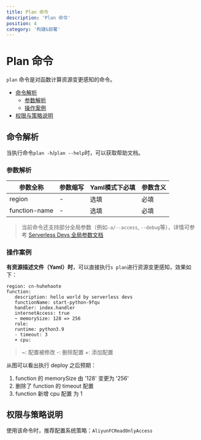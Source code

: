 ```yaml
---
title: Plan 命令
description: 'Plan 命令'
position: 4
category: '构建&部署'
---
```


# Plan 命令

`plan` 命令是对函数计算资源变更感知的命令。

- [命令解析](#命令解析)
  - [参数解析](#参数解析)
  - [操作案例](#操作案例)
- [权限与策略说明](#权限与策略说明)

## 命令解析

当执行命令`plan -h`/`plan --help`时，可以获取帮助文档。

### 参数解析

| 参数全称   | 参数缩写 | Yaml模式下必填 | 参数含义                                                     |
| ---------- | -------- | -------------- | ------------------------------------------------------------ |
| region                       | -        | 选填            | 必填           | 地域名称，取值范围参见[函数计算开服地域](https://www.alibabacloud.com/help/zh/fc/product-overview/region-availability) |
| function-name                | -        | 选填            | 必填           | 函数名 |

> 当前命令还支持部分全局参数（例如`-a/--access`, `--debug`等），详情可参考 [Serverless Devs 全局参数文档](https://serverless-devs.com/serverless-devs/command/readme#全局参数)

### 操作案例

**有资源描述文件（Yaml）时**，可以直接执行`s plan`进行资源变更感知，效果如下：

```
region: cn-huhehaote
function:
   description: hello world by serverless devs
   functionName: start-python-9fqu
   handler: index.handler
   internetAccess: true
   ~ memorySize: 128 => 256
   role: 
   runtime: python3.9
   - timeout: 3
   + cpu: 
```

> ~: 配置被修改
> -: 删除配置
> +: 添加配置

从图可以看出执行 deploy 之后预期：
1. function 的 memorySize 由 '128' 变更为 '256'
2. 删除了 function 的 timeout 配置
4. function 新增 cpu 配置 为 1

## 权限与策略说明

使用该命令时，推荐配置系统策略：`AliyunFCReadOnlyAccess`
